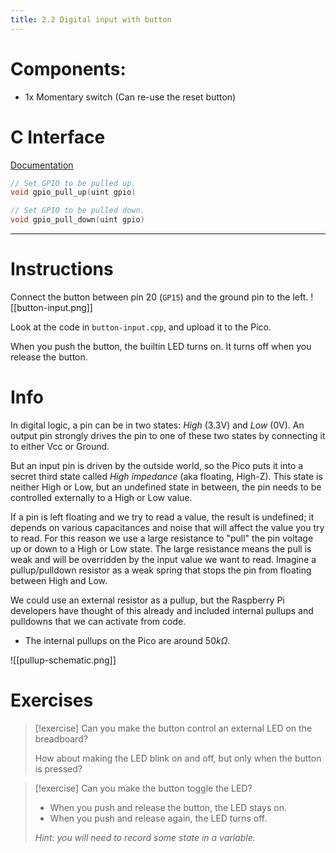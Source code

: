 ```yaml
---
title: 2.2 Digital input with button
---
```

# Components:
- 1x Momentary switch (Can re-use the reset button)

# C Interface
[Documentation](https://www.raspberrypi.com/documentation/pico-sdk/hardware.html#group_hardware_gpio)
```c
// Set GPIO to be pulled up.
void gpio_pull_up(uint gpio)

// Set GPIO to be pulled down.
void gpio_pull_down(uint gpio)
```
---
# Instructions
Connect the button between pin 20 (`GP15`) and the ground pin to the left.
![[button-input.png]]

Look at the code in `button-input.cpp`, and upload it to the Pico.

When you push the button, the builtin LED turns on. It turns off when you release the button.
# Info
In digital logic, a pin can be in two states: *High* (3.3V) and *Low* (0V). An output pin strongly drives the pin to one of these two states by connecting it to either Vcc or Ground.

But an input pin is driven by the outside world, so the Pico puts it into a secret third state called *High impedance* (aka floating, High-Z). This state is neither High or Low, but an undefined state in between, the pin needs to be controlled externally to a High or Low value. 

If a pin is left floating and we try to read a value, the result is undefined; it depends on various capacitances and noise that will affect the value you try to read. For this reason we use a large resistance to "pull" the pin voltage up or down to a High or Low state. The large resistance means the pull is weak and will be overridden by the input value we want to read. Imagine a pullup/pulldown resistor as a weak spring that stops the pin from floating between High and Low.

We could use an external resistor as a pullup, but the Raspberry Pi developers have thought of this already and included internal pullups and pulldowns that we can activate from code.
- The internal pullups on the Pico are around $50 k\Omega$.

![[pullup-schematic.png]]
# Exercises
> [!exercise]
> Can you make the button control an external LED on the breadboard?
> 
> How about making the LED blink on and off, but only when the button is pressed?

> [!exercise]
> Can you make the button toggle the LED?
> - When you push and release the button, the LED stays on.
> - When you push and release again, the LED turns off.
> 
> *Hint: you will need to record some state in a variable.*

